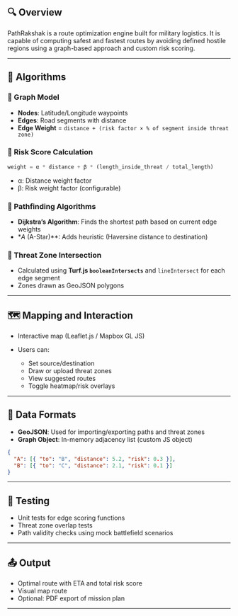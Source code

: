 ## 🔍 Overview

PathRakshak is a route optimization engine built for military logistics. It is capable of computing safest and fastest routes by avoiding defined hostile regions using a graph-based approach and custom risk scoring.

---

## 🧠 Algorithms

### 📌 Graph Model

* **Nodes**: Latitude/Longitude waypoints
* **Edges**: Road segments with distance
* **Edge Weight** = `distance + (risk factor × % of segment inside threat zone)`

### 📌 Risk Score Calculation

```ts
weight = α * distance + β * (length_inside_threat / total_length)
```

* α: Distance weight factor
* β: Risk weight factor (configurable)

### 📌 Pathfinding Algorithms

* **Dijkstra’s Algorithm**: Finds the shortest path based on current edge weights
* \**A* (A-Star)\*\*: Adds heuristic (Haversine distance to destination)

### 📌 Threat Zone Intersection

* Calculated using **Turf.js `booleanIntersects`** and `lineIntersect` for each edge segment
* Zones drawn as GeoJSON polygons

---

## 🗺️ Mapping and Interaction

* Interactive map (Leaflet.js / Mapbox GL JS)
* Users can:

  * Set source/destination
  * Draw or upload threat zones
  * View suggested routes
  * Toggle heatmap/risk overlays

---

## 💾 Data Formats

* **GeoJSON**: Used for importing/exporting paths and threat zones
* **Graph Object**: In-memory adjacency list (custom JS object)

```json
{
  "A": [{ "to": "B", "distance": 5.2, "risk": 0.3 }],
  "B": [{ "to": "C", "distance": 2.1, "risk": 0.1 }]
}
```

---

## 🧪 Testing

* Unit tests for edge scoring functions
* Threat zone overlap tests
* Path validity checks using mock battlefield scenarios

---

## 📤 Output

* Optimal route with ETA and total risk score
* Visual map route
* Optional: PDF export of mission plan

---
